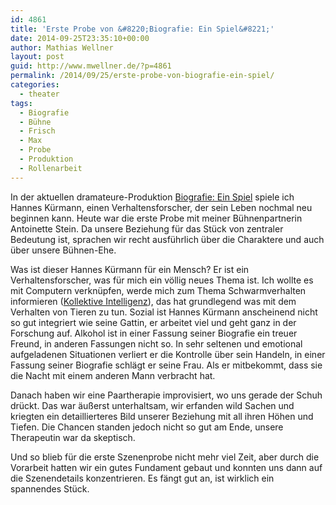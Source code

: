 ```yaml
---
id: 4861
title: 'Erste Probe von &#8220;Biografie: Ein Spiel&#8221;'
date: 2014-09-25T23:35:10+00:00
author: Mathias Wellner
layout: post
guid: http://www.mwellner.de/?p=4861
permalink: /2014/09/25/erste-probe-von-biografie-ein-spiel/
categories:
  - theater
tags:
  - Biografie
  - Bühne
  - Frisch
  - Max
  - Probe
  - Produktion
  - Rollenarbeit
---
```

In der aktuellen dramateure-Produktion <a href="http://dramateure.ch/wordpress/produktionen/biografie-ein-spiel/" title="Biografie: Ein Spiel" target="_blank">Biografie: Ein Spiel</a> spiele ich Hannes Kürmann, einen Verhaltensforscher, der sein Leben nochmal neu beginnen kann. Heute war die erste Probe mit meiner Bühnenpartnerin Antoinette Stein. Da unsere Beziehung für das Stück von zentraler Bedeutung ist, sprachen wir recht ausführlich über die Charaktere und auch über unsere Bühnen-Ehe. 

Was ist dieser Hannes Kürmann für ein Mensch? Er ist ein Verhaltensforscher, was für mich ein völlig neues Thema ist. Ich wollte es mit Computern verknüpfen, werde mich zum Thema Schwarmverhalten informieren (<a href="http://de.wikipedia.org/w/index.php?title=Kollektive_Intelligenz" title="Kollektive Intelligenz" target="_blank">Kollektive Intelligenz</a>), das hat grundlegend was mit dem Verhalten von Tieren zu tun. Sozial ist Hannes Kürmann anscheinend nicht so gut integriert wie seine Gattin, er arbeitet viel und geht ganz in der Forschung auf. Alkohol ist in einer Fassung seiner Biografie ein treuer Freund, in anderen Fassungen nicht so. In sehr seltenen und emotional aufgeladenen Situationen verliert er die Kontrolle über sein Handeln, in einer Fassung seiner Biografie schlägt er seine Frau. Als er mitbekommt, dass sie die Nacht mit einem anderen Mann verbracht hat. 

Danach haben wir eine Paartherapie improvisiert, wo uns gerade der Schuh drückt. Das war äußerst unterhaltsam, wir erfanden wild Sachen und kriegten ein detaillierteres Bild unserer Beziehung mit all ihren Höhen und Tiefen. Die Chancen standen jedoch nicht so gut am Ende, unsere Therapeutin war da skeptisch. 

Und so blieb für die erste Szenenprobe nicht mehr viel Zeit, aber durch die Vorarbeit hatten wir ein gutes Fundament gebaut und konnten uns dann auf die Szenendetails konzentrieren. Es fängt gut an, ist wirklich ein spannendes Stück.
